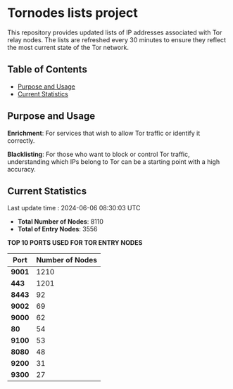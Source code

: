 # Tornodes lists project

This repository provides updated lists of IP addresses associated with Tor relay nodes. The lists are refreshed every 30 minutes to ensure they reflect the most current state of the Tor network.

## Table of Contents

- [Purpose and Usage](#purpose-and-usage)
- [Current Statistics](#current-statistics)


## Purpose and Usage

**Enrichment**: For services that wish to allow Tor traffic or identify it correctly.

**Blacklisting**: For those who want to block or control Tor traffic, understanding which IPs belong to Tor can be a starting point with a high accuracy.

## Current Statistics

Last update time : 2024-06-06 08:30:03 UTC

- **Total Number of Nodes**: 8110
- **Total of Entry Nodes**: 3556

**TOP 10 PORTS USED FOR TOR ENTRY NODES**

| **Port** | **Number of Nodes** |
|------|-----------------|
| **9001**   | 1210  |
| **443**   | 1201  |
| **8443**   | 92  |
| **9002**   | 69  |
| **9000**   | 62  |
| **80**   | 54  |
| **9100**   | 53  |
| **8080**   | 48  |
| **9200**   | 31  |
| **9300**   | 27  |

